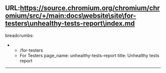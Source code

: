 URL:https://source.chromium.org/chromium/chromium/src/+/main:docs\website\site\for-testers\unhealthy-tests-report\index.md
---
breadcrumbs:
- - /for-testers
  - For Testers
page_name: unhealthy-tests-report
title: Unhealthy tests report
---
